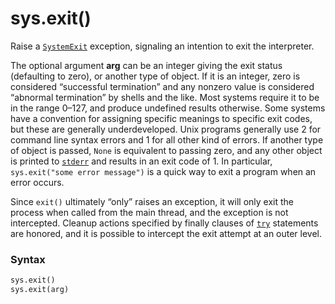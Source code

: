 # sys.exit()

Raise a [`SystemExit`](/exceptions/SystemExit.md) exception, signaling an intention to exit the interpreter.

The optional argument **arg** can be an integer giving the exit status (defaulting to zero), or another type of object. If it is an integer, zero is considered “successful termination” and any nonzero value is considered “abnormal termination” by shells and the like. Most systems require it to be in the range 0–127, and produce undefined results otherwise. Some systems have a convention for assigning specific meanings to specific exit codes, but these are generally underdeveloped. Unix programs generally use 2 for command line syntax errors and 1 for all other kind of errors. If another type of object is passed, `None` is equivalent to passing zero, and any other object is printed to [`stderr`](/modules/sys/stderr.md) and results in an exit code of 1. In particular, `sys.exit("some error message")` is a quick way to exit a program when an error occurs.

Since `exit()` ultimately “only” raises an exception, it will only exit the process when called from the main thread, and the exception is not intercepted. Cleanup actions specified by finally clauses of [`try`](/statements/try.md) statements are honored, and it is possible to intercept the exit attempt at an outer level.

### Syntax

```python
sys.exit()
sys.exit(arg)
```